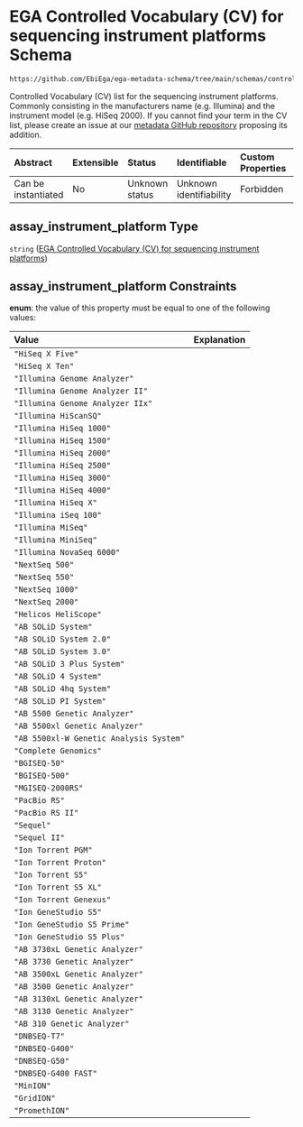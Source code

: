 # EGA Controlled Vocabulary (CV) for sequencing instrument platforms Schema

```txt
https://github.com/EbiEga/ega-metadata-schema/tree/main/schemas/controlled_vocabulary_schemas/EGA.cv.instrument_platforms_sequencing.json#/definitions/assay_technology_descriptor/oneOf/1/properties/assay_instrument_platform
```

Controlled Vocabulary (CV) list for the sequencing instrument platforms. Commonly consisting in the manufacturers name (e.g. Illumina) and the instrument model (e.g. HiSeq 2000). If you cannot find your term in the CV list, please create an issue at our [metadata GitHub repository](https://github.com/EbiEga/ega-metadata-schema) proposing its addition.

| Abstract            | Extensible | Status         | Identifiable            | Custom Properties | Additional Properties | Access Restrictions | Defined In                                                                                           |
| :------------------ | :--------- | :------------- | :---------------------- | :---------------- | :-------------------- | :------------------ | :--------------------------------------------------------------------------------------------------- |
| Can be instantiated | No         | Unknown status | Unknown identifiability | Forbidden         | Allowed               | none                | [EGA.common-definitions.json\*](../../../schemas/EGA.common-definitions.json "open original schema") |

## assay\_instrument\_platform Type

`string` ([EGA Controlled Vocabulary (CV) for sequencing instrument platforms](ega-12-definitions-assay-technology-oneof-asserting-sequencer-technology-controlled-vocabulary-cv-properties-ega-controlled-vocabulary-cv-for-sequencing-instrument-platforms.md))

## assay\_instrument\_platform Constraints

**enum**: the value of this property must be equal to one of the following values:

| Value                                   | Explanation |
| :-------------------------------------- | :---------- |
| `"HiSeq X Five"`                        |             |
| `"HiSeq X Ten"`                         |             |
| `"Illumina Genome Analyzer"`            |             |
| `"Illumina Genome Analyzer II"`         |             |
| `"Illumina Genome Analyzer IIx"`        |             |
| `"Illumina HiScanSQ"`                   |             |
| `"Illumina HiSeq 1000"`                 |             |
| `"Illumina HiSeq 1500"`                 |             |
| `"Illumina HiSeq 2000"`                 |             |
| `"Illumina HiSeq 2500"`                 |             |
| `"Illumina HiSeq 3000"`                 |             |
| `"Illumina HiSeq 4000"`                 |             |
| `"Illumina HiSeq X"`                    |             |
| `"Illumina iSeq 100"`                   |             |
| `"Illumina MiSeq"`                      |             |
| `"Illumina MiniSeq"`                    |             |
| `"Illumina NovaSeq 6000"`               |             |
| `"NextSeq 500"`                         |             |
| `"NextSeq 550"`                         |             |
| `"NextSeq 1000"`                        |             |
| `"NextSeq 2000"`                        |             |
| `"Helicos HeliScope"`                   |             |
| `"AB SOLiD System"`                     |             |
| `"AB SOLiD System 2.0"`                 |             |
| `"AB SOLiD System 3.0"`                 |             |
| `"AB SOLiD 3 Plus System"`              |             |
| `"AB SOLiD 4 System"`                   |             |
| `"AB SOLiD 4hq System"`                 |             |
| `"AB SOLiD PI System"`                  |             |
| `"AB 5500 Genetic Analyzer"`            |             |
| `"AB 5500xl Genetic Analyzer"`          |             |
| `"AB 5500xl-W Genetic Analysis System"` |             |
| `"Complete Genomics"`                   |             |
| `"BGISEQ-50"`                           |             |
| `"BGISEQ-500"`                          |             |
| `"MGISEQ-2000RS"`                       |             |
| `"PacBio RS"`                           |             |
| `"PacBio RS II"`                        |             |
| `"Sequel"`                              |             |
| `"Sequel II"`                           |             |
| `"Ion Torrent PGM"`                     |             |
| `"Ion Torrent Proton"`                  |             |
| `"Ion Torrent S5"`                      |             |
| `"Ion Torrent S5 XL"`                   |             |
| `"Ion Torrent Genexus"`                 |             |
| `"Ion GeneStudio S5"`                   |             |
| `"Ion GeneStudio S5 Prime"`             |             |
| `"Ion GeneStudio S5 Plus"`              |             |
| `"AB 3730xL Genetic Analyzer"`          |             |
| `"AB 3730 Genetic Analyzer"`            |             |
| `"AB 3500xL Genetic Analyzer"`          |             |
| `"AB 3500 Genetic Analyzer"`            |             |
| `"AB 3130xL Genetic Analyzer"`          |             |
| `"AB 3130 Genetic Analyzer"`            |             |
| `"AB 310 Genetic Analyzer"`             |             |
| `"DNBSEQ-T7"`                           |             |
| `"DNBSEQ-G400"`                         |             |
| `"DNBSEQ-G50"`                          |             |
| `"DNBSEQ-G400 FAST"`                    |             |
| `"MinION"`                              |             |
| `"GridION"`                             |             |
| `"PromethION"`                          |             |
